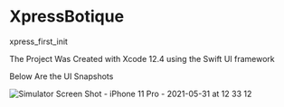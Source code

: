 # XpressBotique
xpress_first_init


The Project Was Created with Xcode 12.4 using the Swift UI framework

Below Are the UI Snapshots 

![Simulator Screen Shot - iPhone 11 Pro - 2021-05-31 at 12 33 12](https://user-images.githubusercontent.com/82809928/120183800-78fc5480-c210-11eb-9610-7f3dafadc06a.png)
